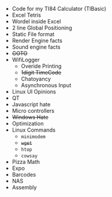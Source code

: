 - Code for my TI84 Calculator (TIBasic)
- Excel Tetris
- Wordel inside Excel
- 2 line Global Positioning
- Static File format
- Render Engine facts
- Sound engine facts
- ~~GOTO~~
- WifiLogger
    - Overide Printing
    - ~~1digit TimeCode~~
    - Chatoyancy 
    - Asynchronous Input
- Linux UI Opinions
- QT
- Javascript hate
- Micro controllers
- ~~Windows Hate~~
- Optimization
- Linux Commands
    - `minimodem`
    - ~~`wget`~~
    - `htop`
    - `cowsay`
- Pizza Math
- Expo
- Barcodes
- NAS
- Assembly